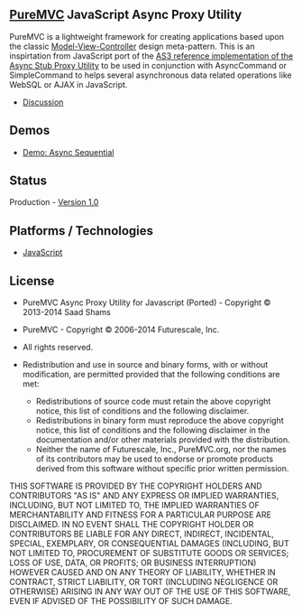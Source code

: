 ## [PureMVC](http://puremvc.github.com/) JavaScript Async Proxy Utility
PureMVC is a lightweight framework for creating applications based upon the classic [Model-View-Controller](http://en.wikipedia.org/wiki/Model-view-controller) design meta-pattern. This is an inspirtation from JavaScript port of the [AS3 reference implementation of the Async Stub Proxy Utility](https://github.com/PureMVC/puremvc-as3-util-asyncstub/wiki) to be used in conjunction with AsyncCommand or SimpleCommand to helps several asynchronous data related operations like WebSQL or AJAX in JavaScript.

* [Discussion](http://forums.puremvc.org/index.php?board=66.0)

## Demos
* [Demo: Async Sequential](https://github.com/sshams/puremvc-js-demo-async-sequential)

## Status
Production - [Version 1.0](https://github.com/sshams/puremvc-js-demo-async-sequential/blob/master/VERSION)

## Platforms / Technologies
* [JavaScript](http://en.wikipedia.org/wiki/JavaScript)

## License
* PureMVC Async Proxy Utility for Javascript (Ported) - Copyright © 2013-2014 Saad Shams 
* PureMVC - Copyright © 2006-2014 Futurescale, Inc.
* All rights reserved.

* Redistribution and use in source and binary forms, with or without modification, are permitted provided that the following conditions are met:

  * Redistributions of source code must retain the above copyright notice, this list of conditions and the following disclaimer.
  * Redistributions in binary form must reproduce the above copyright notice, this list of conditions and the following disclaimer in the documentation and/or other materials provided with the distribution.
  * Neither the name of Futurescale, Inc., PureMVC.org, nor the names of its contributors may be used to endorse or promote products derived from this software without specific prior written permission.

THIS SOFTWARE IS PROVIDED BY THE COPYRIGHT HOLDERS AND CONTRIBUTORS "AS IS" AND ANY EXPRESS OR IMPLIED WARRANTIES, INCLUDING, BUT NOT LIMITED TO, THE IMPLIED WARRANTIES OF MERCHANTABILITY AND FITNESS FOR A PARTICULAR PURPOSE ARE DISCLAIMED. IN NO EVENT SHALL THE COPYRIGHT HOLDER OR CONTRIBUTORS BE LIABLE FOR ANY DIRECT, INDIRECT, INCIDENTAL, SPECIAL, EXEMPLARY, OR CONSEQUENTIAL DAMAGES (INCLUDING, BUT NOT LIMITED TO, PROCUREMENT OF SUBSTITUTE GOODS OR SERVICES; LOSS OF USE, DATA, OR PROFITS; OR BUSINESS INTERRUPTION) HOWEVER CAUSED AND ON ANY THEORY OF LIABILITY, WHETHER IN CONTRACT, STRICT LIABILITY, OR TORT (INCLUDING NEGLIGENCE OR OTHERWISE) ARISING IN ANY WAY OUT OF THE USE OF THIS SOFTWARE, EVEN IF ADVISED OF THE POSSIBILITY OF SUCH DAMAGE.